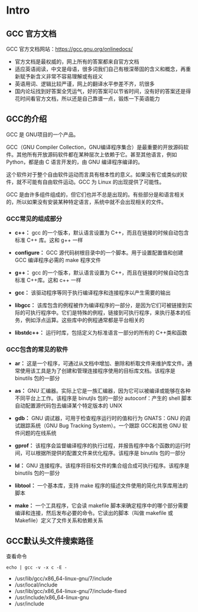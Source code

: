# Intro

## GCC 官方文档
GCC 官方文档网站：https://gcc.gnu.org/onlinedocs/

- 官方文档是最权威的，网上所有的答案都来自官方文档
- 适应英语阅读，中文是母语，很多词我们自己有根深蒂固的含义和概念，再重新赋予新含义非常不容易理解或有歧义
- 英语用词、逻辑比较严谨，网上的翻译水平参差不齐，坑很多
- 国内论坛找到好答案全凭运气，好的答案可以节省时间，没有好的答案还是得花时间看官方文档，所以还是自己靠谱一点，锻炼一下英语能力

## GCC的介绍
GCC 是 GNU项目的一个产品。

GCC（GNU Compiler Collection，GNU编译程序集合）是最重要的开放源码软件。其他所有开放源码软件都在某种层次上依赖于它。甚至其他语言，例如 Python，都是由 C 语言开发的，由 GNU 编译程序编译的。

这个软件对于整个自由软件运动而言具有根本性的意义。如果没有它或类似的软件，就不可能有自由软件运动。GCC 为 Linux 的出现提供了可能性。

GCC 是由许多组件组成的，但它们也并不总是出现的。有些部分是和语言相关的，所以如果没有安装某种特定语言，系统中就不会出现相关的文件。

### GCC常见的组成部分

- **c++：** gcc 的一个版本，默认语言设置为 C++，而且在链接的时候自动包含标准 C++ 库。这和 g++ 一样     

- **configure：** GCC 源代码树根目录中的一个脚本。用于设置配置值和创建 GCC 编译程序必需的 make 程序文件

- **g++：** gcc 的一个版本，默认语言设置为 C++，而且在链接的时候自动包含标准 C++库。这和 c++ 一样

- **gcc：** 该驱动程序等同于执行编译程序和连接程序以产生需要的输出

- **libgcc：** 该库包含的例程被作为编译程序的一部分，是因为它们可被链接到实际的可执行程序中。它们是特殊的例程，链接到可执行程序，来执行基本的任务，例如浮点运算。这些库中的例程通常都是平台相关的

- **libstdc++：** 运行时库，包括定义为标准语言一部分的所有的 C++类和函数

### GCC包含的常见的软件

- **ar：** 这是一个程序，可通过从文档中增加、删除和析取文件来维护库文件。通常使用该工具是为了创建和管理连接程序使用的目标库文档。该程序是 binutils 包的一部分

- **as：** GNU 汇编器。实际上它是一族汇编器，因为它可以被编译或能够在各种不同平台上工作。该程序是 binutjls 包的一部分
autoconf：产生的 shell 脚本自动配置源代码包去编译某个特定版本的 UNIX

- **gdb：** GNU 调试器，可用于检查程序运行时的值和行为
GNATS：GNU 的调试跟踪系统（GNU Bug Tracking System）。一个跟踪 GCC和其他 GNU 软件问题的在线系统

- **gprof：** 该程序会监督编译程序的执行过程，并报告程序中各个函数的运行时间，可以根据所提供的配置文件来优化程序。该程序是 binutils 包的一部分

- **ld：** GNU 连接程序。该程序将目标文件的集合组合成可执行程序。该程序是 binutils 包的一部分

- **libtool：** 一个基本库，支持 make 程序的描述文件使用的简化共享库用法的脚本

- **make：** 一个工具程序，它会读 makefile 脚本来确定程序中的哪个部分需要编译和连接，然后发布必要的命令。它读出的脚本（叫做 makefile 或 Makefile）定义了文件关系和依赖关系

## GCC默认头文件搜索路径
查看命令
```shell
echo | gcc -v -x c -E -
```
- /usr/lib/gcc/x86_64-linux-gnu/7/include
- /usr/local/include
- /usr/lib/gcc/x86_64-linux-gnu/7/include-fixed
- /usr/include/x86_64-linux-gnu
- /usr/include